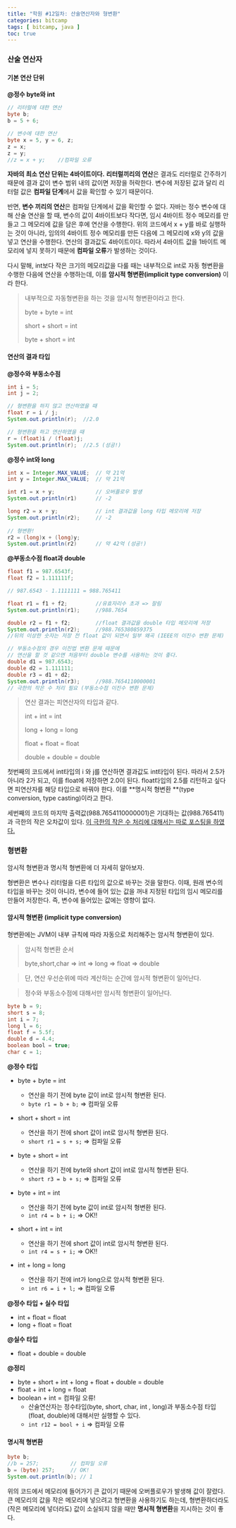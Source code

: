 ```yaml
---
title: "학원 #12일차: 산술연산자와 형변환"
categories: bitcamp
tags: [ bitcamp, java ]
toc: true
---
```


### 산술 연산자

#### 기본 연산 단위

**@정수 byte와 int**

```java
// 리터럴에 대한 연산
byte b;
b = 5 + 6;

// 변수에 대한 연산 
byte x = 5, y = 6, z;
z = x;
z = y;
//z = x + y;	//컴파일 오류
```

**자바의 최소 연산 단위는 4바이트이다.**  **리터럴끼리의 연산**은 결과도 리터럴로 간주하기 때문에 결과 값이 변수 범위 내의 값이면 저장을 허락한다. 변수에 저장된 값과 달리 리터럴 값은 **컴파일 단계**에서 값을 확인할 수 있기 때문이다. 

반면, **변수 끼리의 연산**은 컴파일 단계에서 값을 확인할 수 없다. 자바는 정수 변수에 대해 산술 연산을 할 때, 변수의 값이 4바이트보다 작다면, 임시 4바이트 정수 메모리를 만들고 그 메모리에 값을 담은 후에 연산을 수행한다. 위의 코드에서 x + y를 바로 실행하는 것이 아니라, 임의의 4바이트 정수 메모리를 만든 다음에 그 메모리에  x와 y의 값을 넣고 연산을 수행한다. 연산의 결과값도 4바이트이다. 따라서 4바이트 값을 1바이트 메모리에 넣지 못하기 때문에 **컴파일 오류**가 발생하는 것이다.

다시 말해, int보다 작은 크기의 메모리값을 다룰 때는 내부적으로 int로 자동 형변환을 수행한 다음에 연산을 수행하는데, 이를 **암시적 형변환(implicit type conversion)** 이라 한다.

> 내부적으로 자동형변환을 하는 것을 암시적 형변환이라고 한다.
>
> byte + byte = int 
>
> short + short = int
>
> byte + short = int



#### 연산의 결과 타입

**@정수와 부동소수점**

```java
int i = 5;
int j = 2;

// 형변환을 하지 않고 연산하였을 때
float r = i / j;
System.out.println(r);	//2.0

// 형변환을 하고 연산하였을 때
r = (float)i / (float)j;
System.out.println(r);	//2.5 (성공!)
```

**@정수 int와 long**

```java
int x = Integer.MAX_VALUE;	// 약 21억
int y = Integer.MAX_VALUE;	// 약 21억

int r1 = x + y;				// 오버플로우 발생
System.out.println(r1)		// -2

long r2 = x + y;			// int 결과값을 long 타입 메모리에 저장
System.out.println(r2);		// -2
    
// 형변환!
r2 = (long)x + (long)y;
System.out.println(r2)		// 약 42억 (성공!)
```

**@부동소수점 float과 double**

```java
float f1 = 987.6543f;
float f2 = 1.111111f;

// 987.6543 - 1.1111111 = 988.765411

float r1 = f1 + f2;			//유효자리수 초과 => 잘림
System.out.println(r1);		//988.7654

double r2 = f1 + f2;		//float 결과값을 double 타입 메모리에 저장
System.out.println(r2);		//988.765380859375
//뒤의 이상한 숫자는 저장 전 float 값이 되면서 일부 왜곡 (IEEE의 이진수 변환 문제)

// 부동소수점의 경우 이진법 변환 문제 때문에
// 연산을 할 것 같으면 처음부터 double 변수를 사용하는 것이 좋다.
double d1 = 987.6543;
double d2 = 1.111111;
double r3 = d1 + d2;
System.out.println(r3);		//988.7654110000001
// 극한의 작은 수 처리 필요 (부동소수점 이진수 변환 문제)
```

> 연산 결과는 피연산자의 타입과 같다. 
>
> int + int = int
>
> long + long = long
>
> float + float = float
>
> double + double = double

첫번째의 코드에서 int타입의 i 와 j를 연산하면 결과값도 int타입이 된다. 따라서 2.5가 아니라 2가 되고, 이를 float에 저장하면 2.0이 된다. float타입의 2.5를 리턴하고 싶다면 피연산자를  해당 타입으로 바꿔야 한다. 이를 **명시적 형변환 **(type conversion, type casting)이라고 한다.

세번째의 코드의 마지막 출력값(988.7654110000001)은 기대하는  값(988.765411)과 극한의 작은 오차값이 있다. [이 극한의 작은 수 처리에 대해서는 따로 포스팅을 하였다.](https://hayeon17kim.github.io/java/2020/07/28/floating-point-epsilon)



### 형변환

암시적 형변환과 명시적 형변환에 더 자세히 알아보자. 

형변환은 변수나 리터럴을 다른 타입의 값으로 바꾸는 것을 말한다. 이때, 원래 변수의 타입을 바꾸는 것이 아니라, 변수에 들어 있는 값을 꺼내 지정된 타입의 임시 메모리를 만들어 저장한다. 즉, 변수에 들어있는 값에는 영향이 없다. 



#### 암시적 형변환 (implicit type conversion)

형변환에는 JVM이 내부 규칙에 따라 자동으로 처리해주는 암시적 형변환이 있다. 

>암시적 형변환 순서
>
>byte,short,char => int => long => float => double

> 단, 연산 우선순위에 따라 계산하는 순간에 암시적 형변환이 일어난다.

> 정수와 부동소수점에 대해서만 암시적 형변환이 일어난다.

```java
byte b = 9;
short s = 8;
int i = 7;
long l = 6;
float f = 5.5f;
double d = 4.4;
boolean bool = true;
char c = 1;
```

**@정수 타입**

- byte + byte = int
  - 연산을 하기 전에 byte 값이 int로 암시적 형변환 된다.
  - `byte r1 = b + b;` => 컴파일 오류
- short + short = int
  - 연산을 하기 전에 short 값이 int로 암시적 형변환 된다.
  - `short r1 = s + s;` => 컴파일 오류
- byte + short = int
  - 연산을 하기 전에 byte와 short 값이 int로 암시적 형변환 된다.
  - `short r3 = b + s;` => 컴파일 오류
- byte + int = int 
  - 연산을 하기 전에 byte 값이 int로 암시적 형변환 된다.
  - `int r4 = b + i;` => OK!!
- short + int = int
  - 연산을 하기 전에 short 값이 int로 암시적 형변환 된다.
  - `int r4 = s + i;` => OK!!

- int + long = long
  - 연산을 하기 전에 int가 long으로 암시적 형변환 된다.
  - `int r6 = i + l;` => 컴파일 오류



**@정수 타입 + 실수 타입**

- int + float = float
- long + float = float



**@실수 타입**

- float + double = double



**@정리**

- byte + short + int + long + float + double = double
- float + int + long = float 
- boolean + int = 컴파일 오류!
  - 산술연산자는 정수타입(byte, short, char, int , long)과 부동소수점 타입(float, double)에 대해서만 실행할 수 있다.
  - `int r12 = bool + i` => 컴파일 오류

#### 명시적 형변환

```java
byte b;
//b = 257;			// 컴파일 오류
b = (byte) 257;		// OK!
System.out.println(b); // 1
```

위의 코드에서 메모리에 들어가기 큰 값이기 때문에 오버플로우가 발생해 값이 잘렸다. 큰 메모리의 값을 작은 메모리에 넣으려고 형변환을 사용하기도 하는데, 형변환하더라도(작은 메모리에 넣더라도) 값이 소실되지 않을 때만 **명시적 형변환**을 지시하는 것이 좋다.

